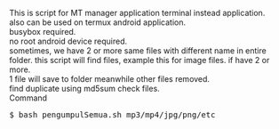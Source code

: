This is script for MT manager application
terminal instead application.<br/>
also can be used on termux android application.<br/>
busybox required.<br/>
no root android device required.<br/>
sometimes, we have 2 or more same files with different name in entire folder.
this script will find files, example this for image files.
if have 2 or more.<br/>
1 file will save to folder
meanwhile other files removed.<br/>
find duplicate using md5sum check files.<br/>
Command<br/>
<pre>$ bash pengumpulSemua.sh mp3/mp4/jpg/png/etc</pre>
